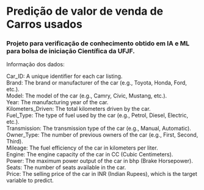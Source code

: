 <H1>Predição de valor de venda de Carros usados</H1>
<H3>Projeto para verificação de conhecimento obtido em IA e ML para bolsa de iniciação Científica da UFJF.</H3>

Informação dos dados:

Car_ID: A unique identifier for each car listing.<br>
Brand: The brand or manufacturer of the car (e.g., Toyota, Honda, Ford, etc.).<br>
Model: The model of the car (e.g., Camry, Civic, Mustang, etc.).<br>
Year: The manufacturing year of the car.<br>
Kilometers_Driven: The total kilometers driven by the car.<br>
Fuel_Type: The type of fuel used by the car (e.g., Petrol, Diesel, Electric, etc.).<br>
Transmission: The transmission type of the car (e.g., Manual, Automatic).<br>
Owner_Type: The number of previous owners of the car (e.g., First, Second, Third).<br>
Mileage: The fuel efficiency of the car in kilometers per liter.<br>
Engine: The engine capacity of the car in CC (Cubic Centimeters).<br>
Power: The maximum power output of the car in bhp (Brake Horsepower).<br>
Seats: The number of seats available in the car.<br>
Price: The selling price of the car in INR (Indian Rupees), which is the target variable to predict.<br>


